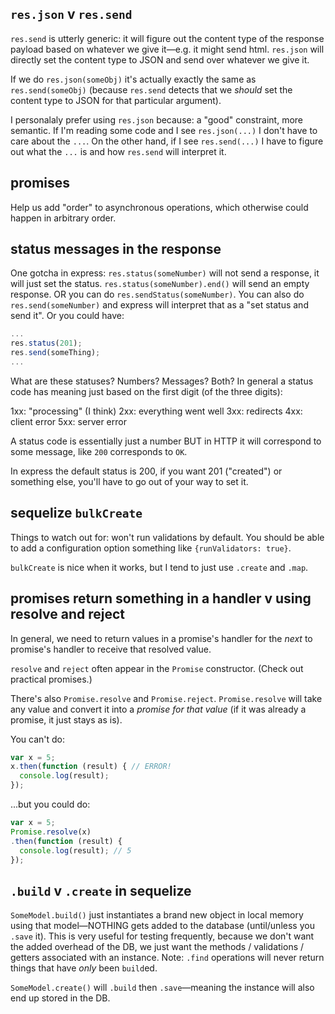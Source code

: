 ## `res.json` v `res.send`

`res.send` is utterly generic: it will figure out the content type of the response payload based on whatever we give it—e.g. it might send html. `res.json` will directly set the content type to JSON and send over whatever we give it.

If we do `res.json(someObj)` it's actually exactly the same as `res.send(someObj)` (because `res.send` detects that we _should_ set the content type to JSON for that particular argument).

I personalaly prefer using `res.json` because: a "good" constraint, more semantic. If I'm reading some code and I see `res.json(...)` I don't have to care about the `...`. On the other hand, if I see `res.send(...)` I have to figure out what the `...` is and how `res.send` will interpret it.

## promises

Help us add "order" to asynchronous operations, which otherwise could happen in arbitrary order.

## status messages in the response

One gotcha in express: `res.status(someNumber)` will not send a response, it will just set the status. `res.status(someNumber).end()` will send an empty response. OR you can do `res.sendStatus(someNumber)`. You can also do `res.send(someNumber)` and express will interpret that as a "set status and send it". Or you could have:

```js
...
res.status(201);
res.send(someThing);
...
```

What are these statuses? Numbers? Messages? Both? In general a status code has meaning just based on the first digit (of the three digits):

1xx: "processing" (I think)
2xx: everything went well
3xx: redirects
4xx: client error
5xx: server error

A status code is essentially just a number BUT in HTTP it will correspond to some message, like `200` corresponds to `OK`. 

In express the default status is 200, if you want 201 ("created") or something else, you'll have to go out of your way to set it.

## sequelize `bulkCreate`

Things to watch out for: won't run validations by default. You should be able to add a configuration option something like `{runValidators: true}`.

`bulkCreate` is nice when it works, but I tend to just use `.create` and `.map`.

## promises return something in a handler v using resolve and reject

In general, we need to return values in a promise's handler for the _next_ to promise's handler to receive that resolved value.

`resolve` and `reject` often appear in the `Promise` constructor. (Check out practical promises.)

There's also `Promise.resolve` and `Promise.reject`. `Promise.resolve` will take any value and convert it into a _promise for that value_ (if it was already a promise, it just stays as is).

You can't do:

```js
var x = 5;
x.then(function (result) { // ERROR!
  console.log(result);
});
```

...but you could do:

```js
var x = 5;
Promise.resolve(x)
.then(function (result) {
  console.log(result); // 5
});
```

## `.build` v `.create` in sequelize

`SomeModel.build()` just instantiates a brand new object in local memory using that model—NOTHING gets added to the database (until/unless you `.save` it). This is very useful for testing frequently, because we don't want the added overhead of the DB, we just want the methods / validations / getters associated with an instance. Note: `.find` operations will never return things that have _only_ been `build`ed.

`SomeModel.create()` will `.build` then `.save`—meaning the instance will also end up stored in the DB.

